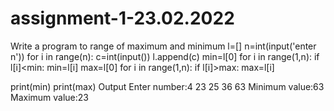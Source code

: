 # assignment-1-23.02.2022
Write  a program to range of maximum and minimum 
l=[]
n=int(input('enter n'))
for i in range(n):
   c=int(input())
   l.append(c)
min=l[0]
for i in range(1,n):
   if l[i]<min:
     min=l[i]
max=l[0]
for i in range(1,n):
   if l[i]>max:
     max=l[i]
 
print(min) 
print(max)
Output
Enter number:4
23
25
36
63
Minimum value:63
Maximum value:23
